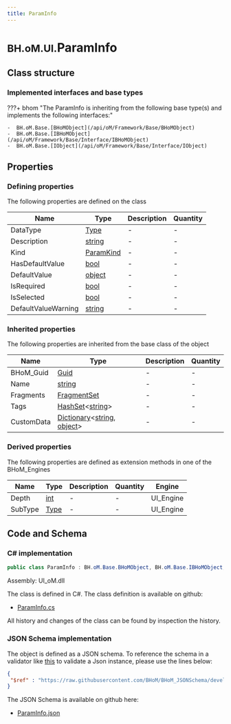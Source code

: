 ```yaml
---
title: ParamInfo
---
```


# <small>BH.oM.UI.</small>**ParamInfo**



## Class structure

### Implemented interfaces and base types

???+ bhom "The ParamInfo is inheriting from the following base type(s) and implements the following interfaces:"

    -  BH.oM.Base.[BHoMObject](/api/oM/Framework/Base/BHoMObject)
    -  BH.oM.Base.[IBHoMObject](/api/oM/Framework/Base/Interface/IBHoMObject)
    -  BH.oM.Base.[IObject](/api/oM/Framework/Base/Interface/IObject)


## Properties



### Defining properties

The following properties are defined on the class

| Name             | Type             | Description      | Quantity         |
|------------------|------------------|------------------|------------------|
| DataType | [Type](https://learn.microsoft.com/en-us/dotnet/api/System.Type?view=netstandard-2.0) | - | - |
| Description | [string](https://learn.microsoft.com/en-us/dotnet/api/System.String?view=netstandard-2.0) | - | - |
| Kind | [ParamKind](/api/oM/UI/UI/ParamKind) | - | - |
| HasDefaultValue | [bool](https://learn.microsoft.com/en-us/dotnet/api/System.Boolean?view=netstandard-2.0) | - | - |
| DefaultValue | [object](https://learn.microsoft.com/en-us/dotnet/api/System.Object?view=netstandard-2.0) | - | - |
| IsRequired | [bool](https://learn.microsoft.com/en-us/dotnet/api/System.Boolean?view=netstandard-2.0) | - | - |
| IsSelected | [bool](https://learn.microsoft.com/en-us/dotnet/api/System.Boolean?view=netstandard-2.0) | - | - |
| DefaultValueWarning | [string](https://learn.microsoft.com/en-us/dotnet/api/System.String?view=netstandard-2.0) | - | - |


### Inherited properties
The following properties are inherited from the base class of the object

| Name             | Type             | Description      | Quantity         |
|------------------|------------------|------------------|------------------|
| BHoM_Guid | [Guid](https://learn.microsoft.com/en-us/dotnet/api/System.Guid?view=netstandard-2.0) | - | - |
| Name | [string](https://learn.microsoft.com/en-us/dotnet/api/System.String?view=netstandard-2.0) | - | - |
| Fragments | [FragmentSet](/api/oM/Framework/Base/FragmentSet) | - | - |
| Tags | [HashSet](https://learn.microsoft.com/en-us/dotnet/api/System.Collections.Generic.HashSet-1?view=netstandard-2.0)&lt;[string](https://learn.microsoft.com/en-us/dotnet/api/System.String?view=netstandard-2.0)&gt; | - | - |
| CustomData | [Dictionary](https://learn.microsoft.com/en-us/dotnet/api/System.Collections.Generic.Dictionary-2?view=netstandard-2.0)&lt;[string](https://learn.microsoft.com/en-us/dotnet/api/System.String?view=netstandard-2.0), [object](https://learn.microsoft.com/en-us/dotnet/api/System.Object?view=netstandard-2.0)&gt; | - | - |


### Derived properties

The following properties are defined as extension methods in one of the BHoM_Engines

| Name             | Type             | Description      | Quantity         | Engine           |
|------------------|------------------|------------------|------------------|------------------|
| Depth | [int](https://learn.microsoft.com/en-us/dotnet/api/System.Int32?view=netstandard-2.0) | - | - | UI_Engine |
| SubType | [Type](https://learn.microsoft.com/en-us/dotnet/api/System.Type?view=netstandard-2.0) | - | - | UI_Engine |


## Code and Schema

### C# implementation

``` C# title="C#"
public class ParamInfo : BH.oM.Base.BHoMObject, BH.oM.Base.IBHoMObject, BH.oM.Base.IObject
```

Assembly: UI_oM.dll

The class is defined in C#. The class definition is available on github:

- [ParamInfo.cs](https://github.com/BHoM/BHoM_UI/blob/develop/UI_oM/ParamInfo.cs)

All history and changes of the class can be found by inspection the history.
### JSON Schema implementation

The object is defined as a JSON schema. To reference the schema in a validator like [this](https://www.jsonschemavalidator.net/) to validate a Json instance, please use the lines below:

``` json title="JSON Schema"
{
 "$ref" : "https://raw.githubusercontent.com/BHoM/BHoM_JSONSchema/develop/UI_oM/ParamInfo.json"
}
```

The JSON Schema is available on github here:

- [ParamInfo.json](https://github.com/BHoM/BHoM_JSONSchema/blob/develop/UI_oM/ParamInfo.json)
